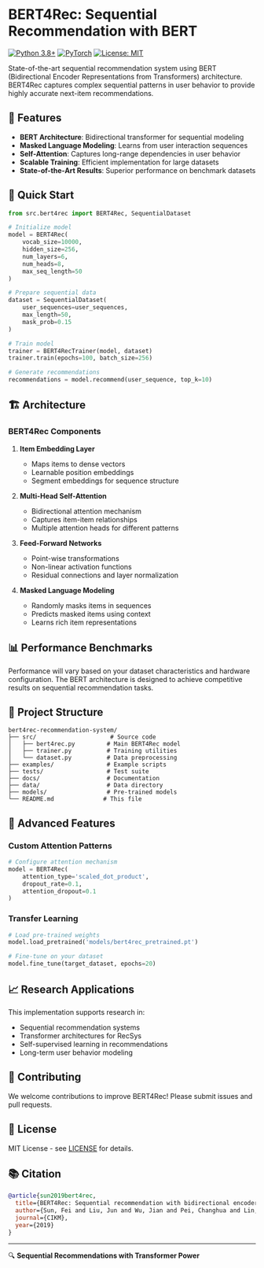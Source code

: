 # BERT4Rec: Sequential Recommendation with BERT

[![Python 3.8+](https://img.shields.io/badge/python-3.8+-blue.svg)](https://www.python.org/downloads/)
[![PyTorch](https://img.shields.io/badge/PyTorch-1.9+-red.svg)](https://pytorch.org/)
[![License: MIT](https://img.shields.io/badge/License-MIT-yellow.svg)](https://opensource.org/licenses/MIT)

State-of-the-art sequential recommendation system using BERT (Bidirectional Encoder Representations from Transformers) architecture. BERT4Rec captures complex sequential patterns in user behavior to provide highly accurate next-item recommendations.

## 🎯 Features

- **BERT Architecture**: Bidirectional transformer for sequential modeling
- **Masked Language Modeling**: Learns from user interaction sequences
- **Self-Attention**: Captures long-range dependencies in user behavior
- **Scalable Training**: Efficient implementation for large datasets
- **State-of-the-Art Results**: Superior performance on benchmark datasets

## 🚀 Quick Start

```python
from src.bert4rec import BERT4Rec, SequentialDataset

# Initialize model
model = BERT4Rec(
    vocab_size=10000,
    hidden_size=256,
    num_layers=6,
    num_heads=8,
    max_seq_length=50
)

# Prepare sequential data
dataset = SequentialDataset(
    user_sequences=user_sequences,
    max_length=50,
    mask_prob=0.15
)

# Train model
trainer = BERT4RecTrainer(model, dataset)
trainer.train(epochs=100, batch_size=256)

# Generate recommendations
recommendations = model.recommend(user_sequence, top_k=10)
```

## 🏗 Architecture

### BERT4Rec Components

1. **Item Embedding Layer**
   - Maps items to dense vectors
   - Learnable position embeddings
   - Segment embeddings for sequence structure

2. **Multi-Head Self-Attention**
   - Bidirectional attention mechanism
   - Captures item-item relationships
   - Multiple attention heads for different patterns

3. **Feed-Forward Networks**
   - Point-wise transformations
   - Non-linear activation functions
   - Residual connections and layer normalization

4. **Masked Language Modeling**
   - Randomly masks items in sequences
   - Predicts masked items using context
   - Learns rich item representations

## 📊 Performance Benchmarks

Performance will vary based on your dataset characteristics and hardware configuration. The BERT architecture is designed to achieve competitive results on sequential recommendation tasks.

## 📁 Project Structure

```
bert4rec-recommendation-system/
├── src/                     # Source code
│   ├── bert4rec.py         # Main BERT4Rec model
│   ├── trainer.py          # Training utilities
│   └── dataset.py          # Data preprocessing
├── examples/               # Example scripts
├── tests/                  # Test suite
├── docs/                   # Documentation
├── data/                   # Data directory
├── models/                 # Pre-trained models
└── README.md              # This file
```

## 🔧 Advanced Features

### Custom Attention Patterns
```python
# Configure attention mechanism
model = BERT4Rec(
    attention_type='scaled_dot_product',
    dropout_rate=0.1,
    attention_dropout=0.1
)
```

### Transfer Learning
```python
# Load pre-trained weights
model.load_pretrained('models/bert4rec_pretrained.pt')

# Fine-tune on your dataset
model.fine_tune(target_dataset, epochs=20)
```

## 📈 Research Applications

This implementation supports research in:
- Sequential recommendation systems
- Transformer architectures for RecSys
- Self-supervised learning in recommendations
- Long-term user behavior modeling

## 🤝 Contributing

We welcome contributions to improve BERT4Rec! Please submit issues and pull requests.

## 📄 License

MIT License - see [LICENSE](LICENSE) for details.

## 📚 Citation

```bibtex
@article{sun2019bert4rec,
  title={BERT4Rec: Sequential recommendation with bidirectional encoder representations from transformer},
  author={Sun, Fei and Liu, Jun and Wu, Jian and Pei, Changhua and Lin, Xiao and Ou, Wenwu and Jiang, Peng},
  journal={CIKM},
  year={2019}
}
```

---

🔍 **Sequential Recommendations with Transformer Power**